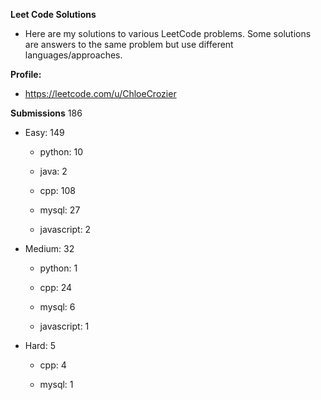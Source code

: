 **Leet Code Solutions**

- Here are my solutions to various LeetCode problems. Some solutions are answers to the same problem but use different languages/approaches.

**Profile:**

- https://leetcode.com/u/ChloeCrozier


**Submissions** 186
- Easy: 149

  -  python: 10

  -  java: 2

  -  cpp: 108

  -  mysql: 27

  -  javascript: 2


- Medium: 32

  -  python: 1

  -  cpp: 24

  -  mysql: 6

  -  javascript: 1


- Hard: 5

  -  cpp: 4

  -  mysql: 1